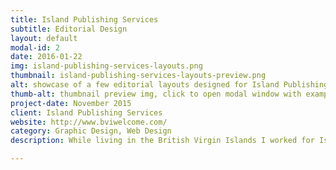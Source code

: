 ```yaml
---
title: Island Publishing Services
subtitle: Editorial Design
layout: default
modal-id: 2
date: 2016-01-22
img: island-publishing-services-layouts.png
thumbnail: island-publishing-services-layouts-preview.png
alt: showcase of a few editorial layouts designed for Island Publishing Services
thumb-alt: thumbnail preview img, click to open modal window with examples of editorial designs made for Island Publishing Services
project-date: November 2015
client: Island Publishing Services 
website: http://www.bviwelcome.com/
category: Graphic Design, Web Design
description: While living in the British Virgin Islands I worked for Island Publishing Services, a tourist guide publishing company. Responsible for the design of publications, maintaining the website and leading social media efforts. I gave the magazine a fresh look to attract new readers from tourists visiting the island and proud locals alike.</p><p>My biggest challenge while working with Island Publishing Services was having to document with <a href="https://www.instagram.com/bviwelcome/" target="_blank">pictures</a> some of the island’s most famous spots and fun activities then share them with future visitors (what a drag :P).

---
```

